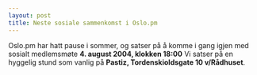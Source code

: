 ```yaml
---
layout: post
title: Neste sosiale sammenkomst i Oslo.pm
---
```

<p>Oslo.pm har hatt pause i sommer, og satser på å komme i
gang igjen med sosialt medlemsmøte <strong>4. august 2004,
klokken 18:00</strong> Vi satser på en hyggelig
stund som vanlig på <strong>Pastiz, Tordenskioldsgate 10
v/Rådhuset</strong>.</p>


